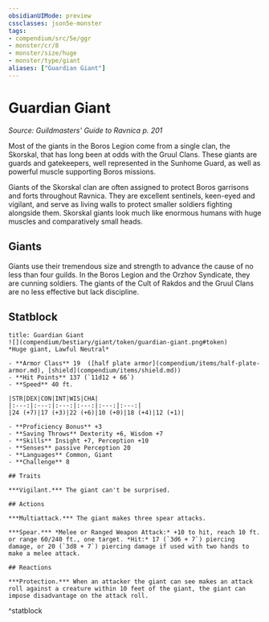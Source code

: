 ```yaml
---
obsidianUIMode: preview
cssclasses: json5e-monster
tags:
- compendium/src/5e/ggr
- monster/cr/8
- monster/size/huge
- monster/type/giant
aliases: ["Guardian Giant"]
---
```

# Guardian Giant
*Source: Guildmasters' Guide to Ravnica p. 201*  

Most of the giants in the Boros Legion come from a single clan, the Skorskal, that has long been at odds with the Gruul Clans. These giants are guards and gatekeepers, well represented in the Sunhome Guard, as well as powerful muscle supporting Boros missions.

Giants of the Skorskal clan are often assigned to protect Boros garrisons and forts throughout Ravnica. They are excellent sentinels, keen-eyed and vigilant, and serve as living walls to protect smaller soldiers fighting alongside them. Skorskal giants look much like enormous humans with huge muscles and comparatively small heads.

## Giants

Giants use their tremendous size and strength to advance the cause of no less than four guilds. In the Boros Legion and the Orzhov Syndicate, they are cunning soldiers. The giants of the Cult of Rakdos and the Gruul Clans are no less effective but lack discipline.

## Statblock

```ad-statblock
title: Guardian Giant
![](compendium/bestiary/giant/token/guardian-giant.png#token)
*Huge giant, Lawful Neutral*

- **Armor Class** 19  ([half plate armor](compendium/items/half-plate-armor.md), [shield](compendium/items/shield.md))
- **Hit Points** 137 (`11d12 + 66`)
- **Speed** 40 ft.

|STR|DEX|CON|INT|WIS|CHA|
|:---:|:---:|:---:|:---:|:---:|:---:|
|24 (+7)|17 (+3)|22 (+6)|10 (+0)|18 (+4)|12 (+1)|

- **Proficiency Bonus** +3
- **Saving Throws** Dexterity +6, Wisdom +7
- **Skills** Insight +7, Perception +10
- **Senses** passive Perception 20
- **Languages** Common, Giant
- **Challenge** 8

## Traits

***Vigilant.*** The giant can't be surprised.

## Actions

***Multiattack.*** The giant makes three spear attacks.

***Spear.*** *Melee or Ranged Weapon Attack:* +10 to hit, reach 10 ft. or range 60/240 ft., one target. *Hit:* 17 (`3d6 + 7`) piercing damage, or 20 (`3d8 + 7`) piercing damage if used with two hands to make a melee attack.

## Reactions

***Protection.*** When an attacker the giant can see makes an attack roll against a creature within 10 feet of the giant, the giant can impose disadvantage on the attack roll.
```
^statblock